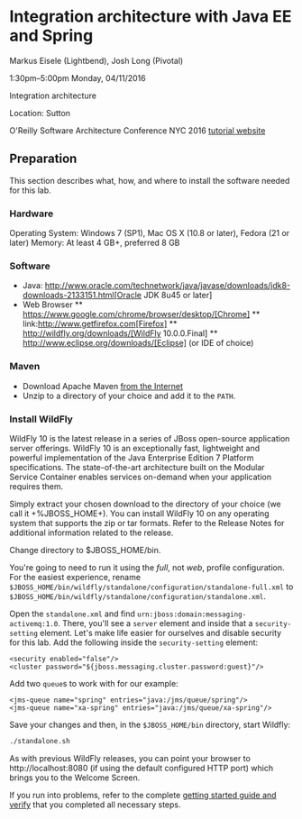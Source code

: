 # Integration architecture with Java EE and Spring

Markus Eisele (Lightbend), Josh Long (Pivotal)

1:30pm–5:00pm Monday, 04/11/2016

Integration architecture

Location: Sutton

O'Reilly Software Architecture Conference NYC 2016
[tutorial website](http://conferences.oreilly.com/software-architecture/engineering-business-us/public/schedule/detail/48226)


## Preparation

This section describes what, how, and where to install the software needed for this lab.

### Hardware
Operating System: Windows 7 (SP1), Mac OS X (10.8 or later), Fedora (21 or later)
Memory: At least 4 GB+, preferred 8 GB

### Software

* Java: http://www.oracle.com/technetwork/java/javase/downloads/jdk8-downloads-2133151.html[Oracle JDK 8u45 or later]
* Web Browser
** https://www.google.com/chrome/browser/desktop/[Chrome]
** link:http://www.getfirefox.com[Firefox]
** http://wildfly.org/downloads/[WildFly 10.0.0.Final]
** http://www.eclipse.org/downloads/[Eclipse] (or IDE of choice)

### Maven

* Download Apache Maven [from the Internet](https://maven.apache.org/download.cgi)
* Unzip to a directory of your choice and add it to the `PATH`.

### Install WildFly
WildFly 10 is the latest release in a series of JBoss open-source application server offerings.  WildFly 10 is an exceptionally fast, lightweight and powerful implementation of the Java Enterprise Edition 7 Platform specifications.  The state-of-the-art architecture built on the Modular Service Container enables services on-demand when your application requires them.

Simply extract your chosen download to the directory of your choice (we call it +%JBOSS_HOME+). You can install WildFly 10 on any operating system that supports the zip or tar formats. Refer to the Release Notes for additional information related to the release.

Change directory to $JBOSS_HOME/bin.

You're going to need to run it using the _full_, not _web_, profile configuration. For the easiest experience, rename  `$JBOSS_HOME/bin/wildfly/standalone/configuration/standalone-full.xml` to `$JBOSS_HOME/bin/wildfly/standalone/configuration/standalone.xml`.

Open the `standalone.xml` and find `urn:jboss:domain:messaging-activemq:1.0`. There, you'll see a `server` element and inside that a `security-setting` element. Let's make life easier for ourselves and disable security for this lab. Add the following inside the `security-setting` element:

```
<security enabled="false"/>
<cluster password="${jboss.messaging.cluster.password:guest}"/>
```

Add two `queue`s to work with for our example:

```
<jms-queue name="spring" entries="java:/jms/queue/spring"/>
<jms-queue name="xa-spring" entries="java:/jms/queue/xa-spring"/>
```

Save your changes and then, in the `$JBOSS_HOME/bin` directory, start Wildfly:

```sh
./standalone.sh
```


As with previous WildFly releases, you can point your browser to http://localhost:8080 (if using the default configured HTTP port) which brings you to the Welcome Screen.

If you run into problems, refer to the complete [getting started guide and verify](https://docs.jboss.org/author/display/WFLY10/Getting+Started+Guide) that you completed all necessary steps.
